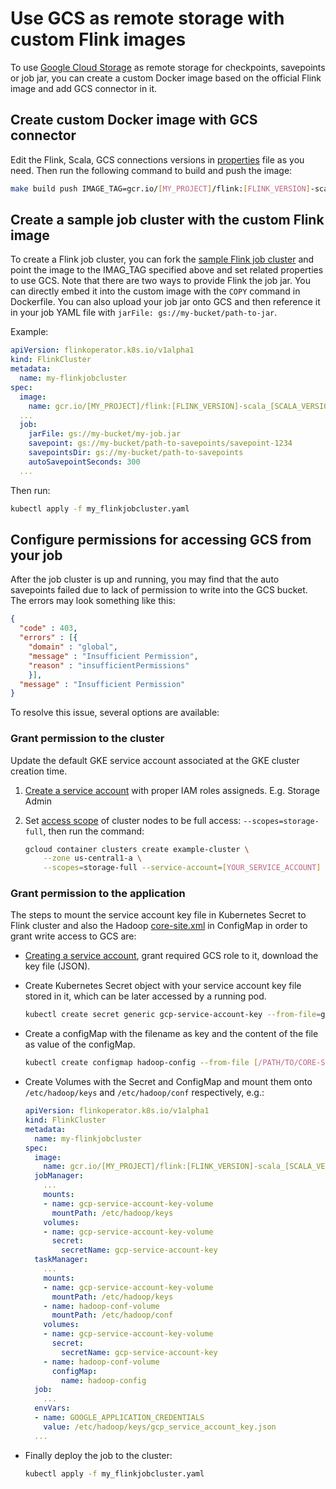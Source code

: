 # Use GCS as remote storage with custom Flink images

To use [Google Cloud Storage](https://cloud.google.com/storage/) as remote storage for checkpoints, savepoints or job
jar, you can create a custom Docker image based on the official Flink image and add GCS connector in it.

## Create custom Docker image with GCS connector

Edit the Flink, Scala, GCS connections versions in [properties](./properties) file as you need. Then run the following
command to build and push the image:

```bash
make build push IMAGE_TAG=gcr.io/[MY_PROJECT]/flink:[FLINK_VERSION]-scala_[SCALA_VERSION]-gcs
```

## Create a sample job cluster with the custom Flink image

To create a Flink job cluster, you can fork the [sample Flink job cluster](https://github.com/GoogleCloudPlatform/flink-on-k8s-operator/blob/master/config/samples/flinkoperator_v1alpha1_flinkjobcluster.yaml) and point the image to the IMAG_TAG specified above and set
related properties to use GCS. Note that there are two ways to provide Flink the job jar. You can directly embed it into
the custom image with the `COPY` command in Dockerfile. You can also upload your job jar onto GCS and then reference it
in your job YAML file with `jarFile: gs://my-bucket/path-to-jar`.

Example:

```yaml
apiVersion: flinkoperator.k8s.io/v1alpha1
kind: FlinkCluster
metadata:
  name: my-flinkjobcluster
spec:
  image:
    name: gcr.io/[MY_PROJECT]/flink:[FLINK_VERSION]-scala_[SCALA_VERSION]-gcs
  ...
  job:
    jarFile: gs://my-bucket/my-job.jar
    savepoint: gs://my-bucket/path-to-savepoints/savepoint-1234
    savepointsDir: gs://my-bucket/path-to-savepoints
    autoSavepointSeconds: 300
  ...
```

Then run:

```bash
kubectl apply -f my_flinkjobcluster.yaml
```

## Configure permissions for accessing GCS from your job

After the job cluster is up and running, you may find that the auto savepoints failed due to lack of permission to write
into the GCS bucket. The errors may look something like this:

```json
{
  "code" : 403,
  "errors" : [{
    "domain" : "global",
    "message" : "Insufficient Permission",
    "reason" : "insufficientPermissions"
    }],
  "message" : "Insufficient Permission"
}
```

To resolve this issue, several options are available:

### Grant permission to the cluster

Update the default GKE service account associated at the GKE cluster creation time.

1. [Create a service account](https://cloud.google.com/iam/docs/creating-managing-service-accounts) with proper IAM
   roles assigneds. E.g. Storage Admin

2. Set [access scope](https://cloud.google.com/iam/docs/service-accounts#access_scopes) of cluster nodes to be full
   access: `--scopes=storage-full`, then run the command:

   ```bash
   gcloud container clusters create example-cluster \
       --zone us-central1-a \
       --scopes=storage-full --service-account=[YOUR_SERVICE_ACCOUNT]
   ```

### Grant permission to the application

The steps to mount the service account key file in Kubernetes Secret to Flink cluster and also the Hadoop
[core-site.xml](https://hadoop.apache.org/docs/r1.2.1/api/org/apache/hadoop/conf/Configuration.html) in ConfigMap in
order to grant write access to GCS are:

* [Creating a service account](https://cloud.google.com/iam/docs/creating-managing-service-account-keys), grant required
  GCS role to it, download the key file (JSON).

* Create Kubernetes Secret object with your service account key file stored in it, which can be later accessed by a
  running pod.

  ```bash
  kubectl create secret generic gcp-service-account-key --from-file=gcp_service_account_key.json=[/PATH/TO/KEY.json]
  ```

* Create a configMap with the filename as key and the content of the file as value of the configMap.

  ```bash
  kubectl create configmap hadoop-config --from-file [/PATH/TO/CORE-SITE.XML]
  ```

* Create Volumes with the Secret and ConfigMap and mount them onto `/etc/hadoop/keys` and `/etc/hadoop/conf`
  respectively, e.g.:

  ```yaml
  apiVersion: flinkoperator.k8s.io/v1alpha1
  kind: FlinkCluster
  metadata:
    name: my-flinkjobcluster
  spec:
    image:
      name: gcr.io/[MY_PROJECT]/flink:[FLINK_VERSION]-scala_[SCALA_VERSION]-gcs
    jobManager:
      ...
      mounts:
      - name: gcp-service-account-key-volume
        mountPath: /etc/hadoop/keys
      volumes:
      - name: gcp-service-account-key-volume
        secret:
          secretName: gcp-service-account-key
    taskManager:
      ...
      mounts:
      - name: gcp-service-account-key-volume
        mountPath: /etc/hadoop/keys
      - name: hadoop-conf-volume
        mountPath: /etc/hadoop/conf
      volumes:
      - name: gcp-service-account-key-volume
        secret:
          secretName: gcp-service-account-key
      - name: hadoop-conf-volume
        configMap:
          name: hadoop-config
    job:
      ...
    envVars:
    - name: GOOGLE_APPLICATION_CREDENTIALS
      value: /etc/hadoop/keys/gcp_service_account_key.json
    ...
  ```

* Finally deploy the job to the cluster:

  ```bash
  kubectl apply -f my_flinkjobcluster.yaml
  ```
